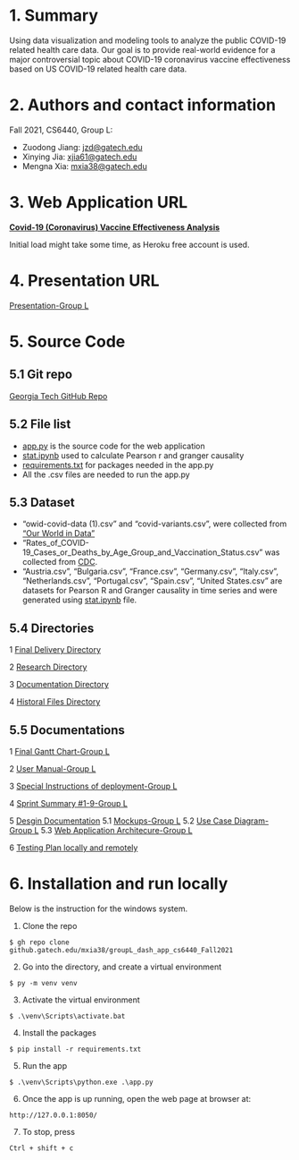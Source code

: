 # 1. Summary

Using data visualization and modeling tools to analyze the public COVID-19 related health care data. Our goal is to provide real-world evidence for a major controversial topic about COVID-19 coronavirus vaccine effectiveness based on US COVID-19 related health care data.

# 2. Authors and contact information

Fall 2021, CS6440, Group L: 

- Zuodong Jiang: jzd@gatech.edu
- Xinying Jia: xjia61@gatech.edu
- Mengna Xia: mxia38@gatech.edu

# 3. Web Application URL

[**Covid-19 (Coronavirus) Vaccine Effectiveness Analysis**](https://groupl-dash-app.herokuapp.com/)

Initial load might take some time, as Heroku free account is used. 

# 4. Presentation URL

[Presentation-Group L](https://youtu.be/rrDDvqIIhtY)

# 5. Source Code

## 5.1 Git repo
[Georgia Tech GitHub Repo]( https://github.gatech.edu/mxia38/groupL_dash_app_cs6440_Fall2021)

## 5.2 File list

- [app.py](https://github.gatech.edu/mxia38/groupL_dash_app_cs6440_Fall2021/blob/master/app.py) is the source code for the web application
- [stat.ipynb](https://github.gatech.edu/mxia38/groupL_dash_app_cs6440_Fall2021/blob/master/stat.ipynb) used to calculate Pearson r and granger causality
- [requirements.txt](https://github.gatech.edu/mxia38/groupL_dash_app_cs6440_Fall2021/blob/master/requirements.txt) for packages needed in the app.py
- All the .csv files are needed to run the app.py

## 5.3 Dataset

- “owid-covid-data (1).csv” and “covid-variants.csv”, were collected from [“Our World in Data”](https://ourworldindata.org/)
- “Rates_of_COVID-19_Cases_or_Deaths_by_Age_Group_and_Vaccination_Status.csv” was collected from [CDC](https://data.cdc.gov/Public-Health-Surveillance/Rates-of-COVID-19-Cases-or-Deaths-by-Age-Group-and/3rge-nu2a).
- “Austria.csv”, “Bulgaria.csv”, “France.csv”, “Germany.csv”, “Italy.csv”, “Netherlands.csv”, “Portugal.csv”, “Spain.csv”, “United States.csv” are datasets for Pearson R and Granger causality in time series and were generated using [stat.ipynb](https://github.gatech.edu/mxia38/groupL_dash_app_cs6440_Fall2021/blob/master/stat.ipynb) file.

## 5.4 Directories
1 [Final Delivery Directory](https://github.gatech.edu/mxia38/groupL_dash_app_cs6440_Fall2021/tree/master/Final%20Delivery)

2 [Research Directory](https://github.gatech.edu/mxia38/groupL_dash_app_cs6440_Fall2021/tree/master/Final%20Delivery/Research%20Directory)

3 [Documentation Directory](https://github.gatech.edu/mxia38/groupL_dash_app_cs6440_Fall2021/tree/master/Final%20Delivery/Documentation%20Directory)

4 [Historal Files Directory](https://github.gatech.edu/mxia38/groupL_dash_app_cs6440_Fall2021/tree/master/Final%20Delivery/Research%20Directory/Historical%20files)

## 5.5 Documentations
1 [Final Gantt Chart-Group L](https://github.gatech.edu/mxia38/groupL_dash_app_cs6440_Fall2021/blob/master/Final%20Delivery/Final%20Gantt%20Chart-Group%20L.md)

2 [User Manual-Group L](https://github.gatech.edu/mxia38/groupL_dash_app_cs6440_Fall2021/blob/master/Final%20Delivery/Application%20Manual-Group%20L.md)

3 [Special Instructions of deployment-Group L](https://github.gatech.edu/mxia38/groupL_dash_app_cs6440_Fall2021/blob/master/Final%20Delivery/Special%20Instructions-Group%20L.md)

4 [Sprint Summary #1-9-Group L](https://github.gatech.edu/mxia38/groupL_dash_app_cs6440_Fall2021/blob/master/Final%20Delivery/Research%20Directory/Sprint%20Summary-Group%20L.md)

5 [Desgin Documentation](https://github.gatech.edu/mxia38/groupL_dash_app_cs6440_Fall2021/blob/master/Final%20Delivery/Documentation%20Directory/Desgin%20Doc-Group%20L.md)
	5.1 [Mockups-Group L](https://github.gatech.edu/mxia38/groupL_dash_app_cs6440_Fall2021/blob/master/Final%20Delivery/images/mockups-GroupL.png) 
	5.2 [Use Case Diagram-Group L](https://github.gatech.edu/mxia38/groupL_dash_app_cs6440_Fall2021/blob/master/Final%20Delivery/images/useCase-GroupL.png)
	5.3 [Web Application Architecure-Group L](https://github.gatech.edu/mxia38/groupL_dash_app_cs6440_Fall2021/blob/master/Final%20Delivery/images/architecture-GroupL.png)

6 [Testing Plan locally and remotely](https://github.gatech.edu/mxia38/groupL_dash_app_cs6440_Fall2021/blob/master/Final%20Delivery/Documentation%20Directory/Testing%20Plan-Group%20L.md)

# 6. Installation and run locally

Below is the instruction for the windows system. 

1. Clone the repo
```
$ gh repo clone github.gatech.edu/mxia38/groupL_dash_app_cs6440_Fall2021
```

2. Go into the directory, and create a virtual environment

```
$ py -m venv venv
```

3. Activate the virtual environment
```
$ .\venv\Scripts\activate.bat
```

4. Install the packages
```
$ pip install -r requirements.txt
```

5. Run the app

```
$ .\venv\Scripts\python.exe .\app.py
```
6. Once the app is up running, open the web page at browser at: 
```
http://127.0.0.1:8050/
```
7. To stop, press
``` 
Ctrl + shift + c
```